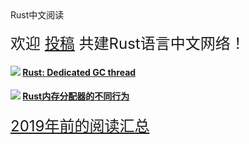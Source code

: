 <div id="lanmu">
    <div id="word">Rust中文阅读</div>
</div>
<br>
<div id="join" style="font-size: 1.5rem;">欢迎 <a href="https://github.com/rustlang-cn/rustlang-cn" target="_black">投稿</a> 共建Rust语言中文网络！</div>

<h4><img src="/imgs/rust.png"/>
<a href="/read/01/rust-dedicated-gc-thread.html">Rust: Dedicated GC thread</a></h4>

<h4><img src="/imgs/rust.png"/>
<a href="/read/01/rust-memory-allocator.html">Rust内存分配器的不同行为</a></h4>

<div id="join" style="font-size: 1.5rem;"><a href="https://github.com/rustlang-cn/resourses/tree/master/blogs" target="_black">2019年前的阅读汇总</a></div>
